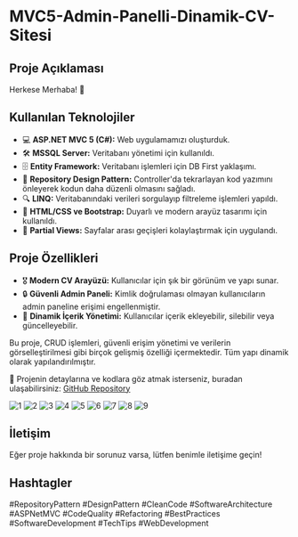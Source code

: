 # MVC5-Admin-Panelli-Dinamik-CV-Sitesi

## Proje Açıklaması
Herkese Merhaba! 👋

## Kullanılan Teknolojiler
- 💻 **ASP.NET MVC 5 (C#):** Web uygulamamızı oluşturduk.
- 🛠️ **MSSQL Server:** Veritabanı yönetimi için kullanıldı.
- 🗄️ **Entity Framework:** Veritabanı işlemleri için DB First yaklaşımı.
- 🔄 **Repository Design Pattern:** Controller'da tekrarlayan kod yazımını önleyerek kodun daha düzenli olmasını sağladı.
- 🔍 **LINQ:** Veritabanındaki verileri sorgulayıp filtreleme işlemleri yapıldı.
- 🎨 **HTML/CSS ve Bootstrap:** Duyarlı ve modern arayüz tasarımı için kullanıldı.
- 📄 **Partial Views:** Sayfalar arası geçişleri kolaylaştırmak için uygulandı.

## Proje Özellikleri
- 🎖 **Modern CV Arayüzü:** Kullanıcılar için şık bir görünüm ve yapı sunar.
- 🔒 **Güvenli Admin Paneli:** Kimlik doğrulaması olmayan kullanıcıların admin paneline erişimi engellenmiştir.
- 📝 **Dinamik İçerik Yönetimi:** Kullanıcılar içerik ekleyebilir, silebilir veya güncelleyebilir.

Bu proje, CRUD işlemleri, güvenli erişim yönetimi ve verilerin görselleştirilmesi gibi birçok gelişmiş özelliği içermektedir. Tüm yapı dinamik olarak yapılandırılmıştır.

🔗 Projenin detaylarına ve kodlara göz atmak isterseniz, buradan ulaşabilirsiniz: [GitHub Repository](https://github.com/neslihanssahin/MVC5-Admin-Panelli-Dinamik-CV-Sitesi)


![1](https://github.com/user-attachments/assets/359ea101-b198-4f0c-806e-dc2097983ffd)
![2](https://github.com/user-attachments/assets/498b8e9a-7c17-4f43-be72-9054a9856ef7)
![3](https://github.com/user-attachments/assets/68ee1fcd-c4c6-4a21-8d05-d76af916715f)
![4](https://github.com/user-attachments/assets/a1406c24-24e9-4f2e-b704-67beb0d56409)
![5](https://github.com/user-attachments/assets/c0b31fc5-26e5-45ce-aef4-0e4a05d01aac)
![6](https://github.com/user-attachments/assets/ed7aa9f9-34bb-478d-9b09-e18a23c3cc33)
![7](https://github.com/user-attachments/assets/4544eace-2b4a-4b55-a8b5-fcb7e171f7db)
![8](https://github.com/user-attachments/assets/5b762c79-b59f-4557-b79f-c44ec6cc1d99)
![9](https://github.com/user-attachments/assets/67b49f8c-974e-4584-9003-762f73a258b1)




## İletişim
Eğer proje hakkında bir sorunuz varsa, lütfen benimle iletişime geçin!

## Hashtagler
#RepositoryPattern #DesignPattern #CleanCode #SoftwareArchitecture #ASPNetMVC #CodeQuality #Refactoring #BestPractices #SoftwareDevelopment #TechTips #WebDevelopment
